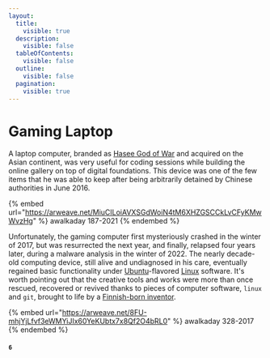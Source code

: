 ```yaml
---
layout:
  title:
    visible: true
  description:
    visible: false
  tableOfContents:
    visible: false
  outline:
    visible: false
  pagination:
    visible: true
---
```


# Gaming Laptop

A laptop computer, branded as [Hasee God of War](http://en.haseecomputer.com/About/about24.html) and acquired on the Asian continent, was very useful for coding sessions while building the online gallery on top of digital foundations. This device was one of the few items that he was able to keep after being arbitrarily detained by Chinese authorities in June 2016.

{% embed url="https://arweave.net/MiuCILoiAVXSGdWoiN4tM6XHZGSCCkLvCFyKMwWvzHg" %}
awalkaday 187-2021
{% endembed %}

Unfortunately, the gaming computer first mysteriously crashed in the winter of 2017, but was resurrected the next year, and finally, relapsed four years later, during a malware analysis in the winter of 2022. The nearly decade-old computing device, still alive and undiagnosed in his care, eventually regained basic functionality under [Ubuntu](https://ubuntu.com/desktop)-flavored [Linux](https://www.redhat.com/en/topics/linux/what-is-linux) software. It's worth pointing out that the creative tools and works were more than once rescued, recovered or revived thanks to pieces of computer software, `linux` and `git`, brought to life by a [Finnish-born inventor](https://github.com/torvalds).

{% embed url="https://arweave.net/8FU-mhjYjLfvf3eWMYiJIx60YeKUbtx7x8Qf2O4bRL0" %}
awalkaday 328-2017
{% endembed %}

#### `6`
